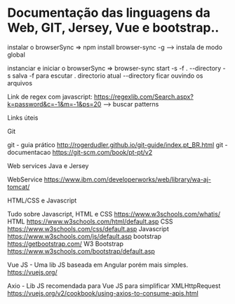 # Documentação das linguagens da Web, GIT, Jersey, Vue e bootstrap..

instalar o browserSync => npm install browser-sync -g   --> instala de modo global

instanciar e iniciar o browserSync =>  browser-sync start -s -f . --directory          -s salva -f para escutar . directorio atual --directory ficar ouvindo os arquivos


Link de regex com javascript: https://regexlib.com/Search.aspx?k=password&c=-1&m=-1&ps=20 --> buscar patterns


Links úteis


Git

git - guia prático http://rogerdudler.github.io/git-guide/index.pt_BR.html
git - documentacao https://git-scm.com/book/pt-pt/v2



Web services Java e Jersey

WebService https://www.ibm.com/developerworks/web/library/wa-aj-tomcat/



HTML/CSS e Javascript

Tudo sobre Javascript, HTML e CSS https://www.w3schools.com/whatis/
HTML https://www.w3schools.com/html/default.asp
CSS https://www.w3schools.com/css/default.asp
Javascript https://www.w3schools.com/js/default.asp
bootstrap https://getbootstrap.com/
W3 Bootstrap  https://www.w3schools.com/bootstrap/default.asp
 
Vue JS - Uma lib JS baseada em Angular porém mais simples. https://vuejs.org/

Axio - Lib JS recomendada para Vue JS para simplificar XMLHttpRequest https://vuejs.org/v2/cookbook/using-axios-to-consume-apis.html
